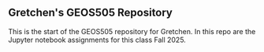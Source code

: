 ## Gretchen's GEOS505 Repository

This is the start of the GEOS505 repository for Gretchen. In this repo are the Jupyter notebook assignments for this class Fall 2025.
